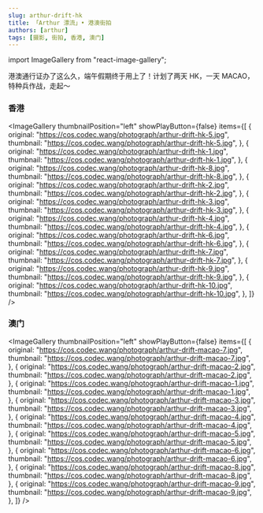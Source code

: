 ```yaml
---
slug: arthur-drift-hk
title: 「Arthur 漂流」• 港澳街拍
authors: [arthur]
tags: [摄影, 街拍, 香港, 澳门]
---
```


import ImageGallery from "react-image-gallery";

港澳通行证办了这么久，端午假期终于用上了！计划了两天 HK，一天 MACAO，特种兵作战，走起～

### 香港

<ImageGallery
thumbnailPosition="left"
showPlayButton={false}
items={[
{
original: "https://cos.codec.wang/photograph/arthur-drift-hk-5.jpg",
thumbnail: "https://cos.codec.wang/photograph/arthur-drift-hk-5.jpg",
},
{
original: "https://cos.codec.wang/photograph/arthur-drift-hk-1.jpg",
thumbnail: "https://cos.codec.wang/photograph/arthur-drift-hk-1.jpg",
},
{
original: "https://cos.codec.wang/photograph/arthur-drift-hk-8.jpg",
thumbnail: "https://cos.codec.wang/photograph/arthur-drift-hk-8.jpg",
},
{
original: "https://cos.codec.wang/photograph/arthur-drift-hk-2.jpg",
thumbnail: "https://cos.codec.wang/photograph/arthur-drift-hk-2.jpg",
},
{
original: "https://cos.codec.wang/photograph/arthur-drift-hk-3.jpg",
thumbnail: "https://cos.codec.wang/photograph/arthur-drift-hk-3.jpg",
},
{
original: "https://cos.codec.wang/photograph/arthur-drift-hk-4.jpg",
thumbnail: "https://cos.codec.wang/photograph/arthur-drift-hk-4.jpg",
},
{
original: "https://cos.codec.wang/photograph/arthur-drift-hk-6.jpg",
thumbnail: "https://cos.codec.wang/photograph/arthur-drift-hk-6.jpg",
},
{
original: "https://cos.codec.wang/photograph/arthur-drift-hk-7.jpg",
thumbnail: "https://cos.codec.wang/photograph/arthur-drift-hk-7.jpg",
},
{
original: "https://cos.codec.wang/photograph/arthur-drift-hk-9.jpg",
thumbnail: "https://cos.codec.wang/photograph/arthur-drift-hk-9.jpg",
},
{
original: "https://cos.codec.wang/photograph/arthur-drift-hk-10.jpg",
thumbnail: "https://cos.codec.wang/photograph/arthur-drift-hk-10.jpg",
},
]}
/>

<!--truncate-->

### 澳门

<ImageGallery
thumbnailPosition="left"
showPlayButton={false}
items={[
{
original: "https://cos.codec.wang/photograph/arthur-drift-macao-7.jpg",
thumbnail: "https://cos.codec.wang/photograph/arthur-drift-macao-7.jpg",
},
{
original: "https://cos.codec.wang/photograph/arthur-drift-macao-2.jpg",
thumbnail: "https://cos.codec.wang/photograph/arthur-drift-macao-2.jpg",
},
{
original: "https://cos.codec.wang/photograph/arthur-drift-macao-1.jpg",
thumbnail: "https://cos.codec.wang/photograph/arthur-drift-macao-1.jpg",
},
{
original: "https://cos.codec.wang/photograph/arthur-drift-macao-3.jpg",
thumbnail: "https://cos.codec.wang/photograph/arthur-drift-macao-3.jpg",
},
{
original: "https://cos.codec.wang/photograph/arthur-drift-macao-4.jpg",
thumbnail: "https://cos.codec.wang/photograph/arthur-drift-macao-4.jpg",
},
{
original: "https://cos.codec.wang/photograph/arthur-drift-macao-5.jpg",
thumbnail: "https://cos.codec.wang/photograph/arthur-drift-macao-5.jpg",
},
{
original: "https://cos.codec.wang/photograph/arthur-drift-macao-6.jpg",
thumbnail: "https://cos.codec.wang/photograph/arthur-drift-macao-6.jpg",
},
{
original: "https://cos.codec.wang/photograph/arthur-drift-macao-8.jpg",
thumbnail: "https://cos.codec.wang/photograph/arthur-drift-macao-8.jpg",
},
{
original: "https://cos.codec.wang/photograph/arthur-drift-macao-9.jpg",
thumbnail: "https://cos.codec.wang/photograph/arthur-drift-macao-9.jpg",
},
]}
/>
